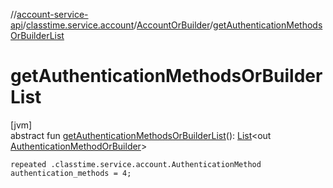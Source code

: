 //[account-service-api](../../../index.md)/[classtime.service.account](../index.md)/[AccountOrBuilder](index.md)/[getAuthenticationMethodsOrBuilderList](get-authentication-methods-or-builder-list.md)

# getAuthenticationMethodsOrBuilderList

[jvm]\
abstract fun [getAuthenticationMethodsOrBuilderList](get-authentication-methods-or-builder-list.md)(): [List](https://docs.oracle.com/javase/8/docs/api/java/util/List.html)&lt;out [AuthenticationMethodOrBuilder](../-authentication-method-or-builder/index.md)&gt;

`repeated .classtime.service.account.AuthenticationMethod authentication_methods = 4;`
